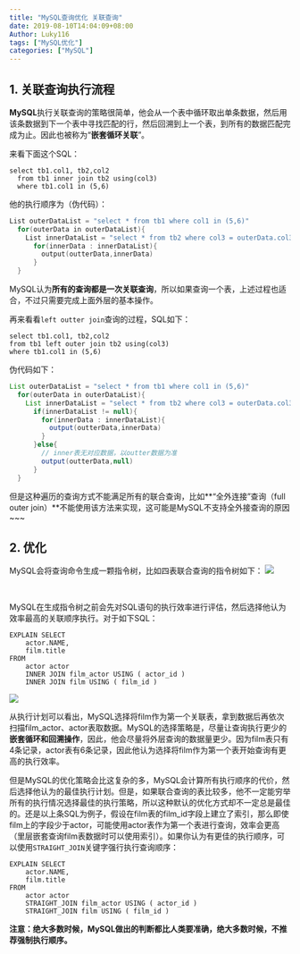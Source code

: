 ```yaml
---
title: "MySQL查询优化 关联查询"
date: 2019-08-10T14:04:09+08:00
Author: Luky116
tags: ["MySQL优化"]
categories: ["MySQL"]
---
```


## 1. 关联查询执行流程

**MySQL**执行关联查询的策略很简单，他会从一个表中循环取出单条数据，然后用该条数据到下一个表中寻找匹配的行，然后回溯到上一个表，到所有的数据匹配完成为止。因此也被称为“**嵌套循环关联**”。

来看下面这个SQL：

~~~mysql
select tb1.col1, tb2,col2
  from tb1 inner join tb2 using(col3)
  where tb1.col1 in (5,6)
~~~

他的执行顺序为（伪代码）：

~~~c
List outerDataList = "select * from tb1 where col1 in (5,6)"
  for(outerData in outerDataList){
    List innerDataList = "select * from tb2 where col3 = outerData.col3"
      for(innerData : innerDataList){
        output(outterData,innerData)
      }
  }
~~~

MySQL认为**所有的查询都是一次关联查询**，所以如果查询一个表，上述过程也适合，不过只需要完成上面外层的基本操作。

再来看看`left outter join`查询的过程，SQL如下：

~~~MySQL
select tb1.col1, tb2,col2
from tb1 left outer join tb2 using(col3)
where tb1.col1 in (5,6)
~~~

伪代码如下：

~~~java
List outerDataList = "select * from tb1 where col1 in (5,6)"
  for(outerData in outerDataList){
    List innerDataList = "select * from tb2 where col3 = outerData.col3"
      if(innerDataList != null){
        for(innerData : innerDataList){
          output(outterData,innerData)
        }
      }else{
        // inner表无对应数据，以outter数据为准
        output(outterData,null)
      }
  }
~~~

但是这种遍历的查询方式不能满足所有的联合查询，比如**“全外连接”查询（full outer join）**不能使用该方法来实现，这可能是MySQL不支持全外接查询的原因 ~~~

## 2. 优化

MySQL会将查询命令生成一颗指令树，比如四表联合查询的指令树如下：
![](https://img2018.cnblogs.com/blog/834666/201908/834666-20190810181736328-1648615455.png)



​																																																																																																																																																																																																																																																																																																																																																																																																																																																																						

MySQL在生成指令树之前会先对SQL语句的执行效率进行评估，然后选择他认为效率最高的关联顺序执行。对于如下SQL：

~~~mysql
EXPLAIN SELECT
	actor.NAME,
	film.title 
FROM
	actor actor
	INNER JOIN film_actor USING ( actor_id )
	INNER JOIN film USING ( film_id )
~~~

![](https://img2018.cnblogs.com/blog/834666/201908/834666-20190810181723947-241503518.png)



从执行计划可以看出，MySQL选择将film作为第一个关联表，拿到数据后再依次扫描film_actor、actor表取数据。MySQL的选择策略是，尽量让查询执行更少的**嵌套循环和回溯操作**，因此，他会尽量将外层查询的数据量更少。因为film表只有4条记录，actor表有6条记录，因此他认为选择将film作为第一个表开始查询有更高的执行效率。

但是MySQL的优化策略会比这复杂的多，MySQL会计算所有执行顺序的代价，然后选择他认为的最佳执行计划。但是，如果联合查询的表比较多，他不一定能穷举所有的执行情况选择最佳的执行策略，所以这种默认的优化方式却不一定总是最佳的。还是以上条SQL为例子，假设在film表的film_id字段上建立了索引，那么即使film上的字段少于actor，可能使用actor表作为第一个表进行查询，效率会更高（里层嵌套查询film表数据时可以使用索引）。如果你认为有更佳的执行顺序，可以使用`STRAIGHT_JOIN`关键字强行执行查询顺序：

~~~mysql
EXPLAIN SELECT
	actor.NAME,
	film.title 
FROM
	actor actor
	STRAIGHT_JOIN film_actor USING ( actor_id )
	STRAIGHT_JOIN film USING ( film_id )
~~~

**注意：绝大多数时候，MySQL做出的判断都比人类要准确，绝大多数时候，不推荐强制执行顺序。**
